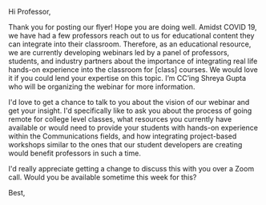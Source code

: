 Hi Professor,

Thank you for posting our flyer! Hope you are doing well. Amidst COVID 19, we have had a few professors reach out to us for educational content they can integrate into their classroom. Therefore, as an educational resource, we are currently developing webinars led by a panel of professors, students, and industry partners about the importance of integrating real life hands-on experience into the classroom for [class] courses. We would love it if you could lend your expertise on this topic.
I’m CC’ing Shreya Gupta who will be organizing the webinar for more information.

I'd love to get a chance to talk to you about the vision of our webinar and get your insight. I'd specifically like to ask you about the process of going remote for college level classes, what resources you currently have available or would need to provide your students with hands-on experience within the Communications fields, and how integrating project-based workshops similar to the ones that our student developers are creating would benefit professors in such a time.

I'd really appreciate getting a change to discuss this with you over a Zoom call. Would you be available sometime this week for this?

Best,
